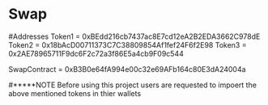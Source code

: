 # Swap

#Addresses
Token1 = 0xBEdd216cb7437ac8E7cd12eA2B2EDA3662C978dE
Token2 = 0x18bAcD00711373C7C38809854Af1fef24F6f2E98
Token3 = 0x2AE78965711F9dc6F2c72a3f86E5a4cb9F09c544

SwapContract = 0xB3B0e64fA994e00c32e69AFb164c80E3dA24004a

#*****NOTE
Before using this project users are requested to impoert the above mentioned tokens in thier wallets
